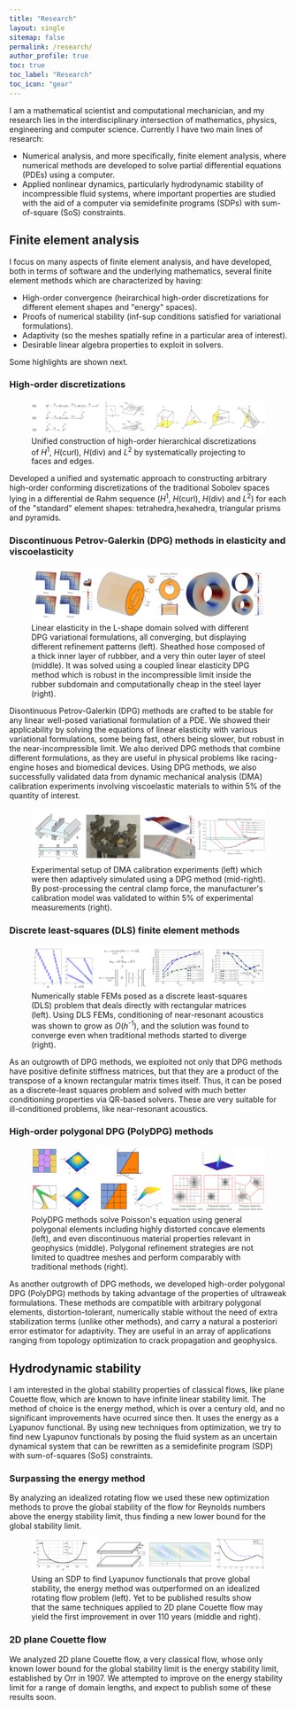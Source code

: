 ```yaml
---
title: "Research"
layout: single
sitemap: false
permalink: /research/
author_profile: true
toc: true
toc_label: "Research"
toc_icon: "gear"
---
```


I am a mathematical scientist and computational mechanician, and my research lies in the interdisciplinary intersection of mathematics, physics, engineering and computer science.
Currently I have two main lines of research:
- Numerical analysis, and more specifically, finite element analysis, where numerical methods are developed to solve partial differential equations (PDEs) using a computer.
- Applied nonlinear dynamics, particularly hydrodynamic stability of incompressible fluid systems, where important properties are studied with the aid of a computer via semidefinite programs (SDPs) with sum-of-square (SoS) constraints. 

## Finite element analysis

<!-- Various PDEs arising from different physical phenomena may be solved numerically with a computer via finite element methods, where the domain is broken into a mesh of elements of different shapes. 
For these methods to be effective, they must be proved to converge, so that the numerical solution obtained by the computer is shown to approach the exact solution of the PDE as the mesh is refined. 
High-order discretizations of the mesh are valuable in many applications, as are spatial refinements of the domain, especially when they occur adaptively around a particular area of interest. -->

I focus on many aspects of finite element analysis, and have developed, both in terms of software and the underlying mathematics, several finite element methods which are characterized by having:
- High-order convergence (heirarchical high-order discretizations for different element shapes and "energy" spaces).
- Proofs of numerical stability (inf-sup conditions satisfied for variational formulations).
- Adaptivity (so the meshes spatially refine in a particular area of interest).
- Desirable linear algebra properties to exploit in solvers.

Some highlights are shown next.

### High-order discretizations

<figure>
  <img src="/assets/images/ResearchShapeFunctions.png" alt="">
  <figcaption>Unified construction of high-order hierarchical discretizations of <em>H</em><sup>1</sup>, <em>H</em>(curl), <em>H</em>(div) and <em>L</em><sup>2</sup> by systematically projecting to faces and edges. </figcaption>
</figure>
Developed a unified and systematic approach to constructing arbitrary high-order conforming discretizations of the traditional Sobolev spaces lying in a differential de Rahm sequence (<em>H</em><sup>1</sup>, <em>H</em>(curl), <em>H</em>(div) and <em>L</em><sup>2</sup>) for each of the "standard" element shapes: tetrahedra,hexahedra, triangular prisms and pyramids.

### Discontinuous Petrov-Galerkin (DPG) methods in elasticity and viscoelasticity

<figure>
  <img src="/assets/images/ResearchElasticity.png" alt="">
  <figcaption>Linear elasticity in the L-shape domain solved with different DPG variational formulations, all converging, but displaying different refinement patterns (left). Sheathed hose composed of a thick inner layer of rubbber, and a very thin outer layer of steel (middle). It was solved using a coupled linear elasticity DPG method which is robust in the incompressible limit inside the rubber subdomain and computationally cheap in the steel layer (right). </figcaption>
</figure>

Disontinuous Petrov-Galerkin (DPG) methods are crafted to be stable for any linear well-posed variational formulation of a PDE.
We showed their applicability by solving the equations of linear elasticity with various variational formulations, some being fast, others being slower, but robust in the near-incompressible limit.
We also derived DPG methods that combine different formulations, as they are useful in physical problems like racing-engine hoses and biomedical devices.
Using DPG methods, we also successfully validated data from dynamic mechanical analysis (DMA) calibration experiments involving viscoelastic materials to within 5% of the quantity of interest.

<figure>
  <img src="/assets/images/ResearchDMAViscoelasticity.png" alt="">
  <figcaption>Experimental setup of DMA calibration experiments (left) which were then adaptively simulated using a DPG method (mid-right). By post-processing the central clamp force, the manufacturer's calibration model was validated to within 5% of experimental measurements (right). </figcaption>
</figure>

### Discrete least-squares (DLS) finite element methods

<figure>
  <img src="/assets/images/ResearchDLS.png" alt="">
  <figcaption>Numerically stable FEMs posed as a discrete least-squares (DLS) problem that deals directly with rectangular matrices (left). Using DLS FEMs, conditioning of near-resonant acoustics was shown to grow as <em>O</em>(<em>h</em><sup>-1</sup>), and the solution was found to converge even when traditional methods started to diverge (right). </figcaption>
</figure>

As an outgrowth of DPG methods, we exploited not only that DPG methods have positive definite stiffness matrices, but that they are a product of the transpose of a known rectangular matrix times itself.
Thus, it can be posed as a discrete-least squares problem and solved with much better conditioning properties via QR-based solvers.
These are very suitable for ill-conditioned problems, like near-resonant acoustics.

### High-order polygonal DPG (PolyDPG) methods

<figure>
  <img src="/assets/images/ResearchPolyDPG.png" alt="">
  <figcaption>PolyDPG methods solve Poisson's equation using general polygonal elements including highly distorted concave elements (left), and even discontinuous material properties relevant in geophysics (middle). Polygonal refinement strategies are not limited to quadtree meshes and perform comparably with traditional methods (right). </figcaption>
</figure>

As another outgrowth of DPG methods, we developed high-order polygonal DPG (PolyDPG) methods by taking advantage of the properties of ultraweak formulations.
These methods are compatible with arbitrary polygonal elements, distortion-tolerant, numerically stable without the need of extra stabilization terms (unlike other methods), and carry a natural a posteriori error estimator for adaptivity.
They are useful in an array of applications ranging from topology optimization to crack propagation and geophysics.

## Hydrodynamic stability

I am interested in the global stability properties of classical flows, like plane Couette flow, which are known to have infinite linear stability limit.
The method of choice is the energy method, which is over a century old, and no significant improvements have ocurred since then.
It uses the energy as a Lyapunov functional.
By using new techniques from optimization, we try to find new Lyapunov functionals by posing the fluid system as an uncertain dynamical system that can be rewritten as a semidefinite program (SDP) with sum-of-squares (SoS) constraints.

### Surpassing the energy method

By analyzing an idealized rotating flow we used these new optimization methods to prove the global stability of the flow for Reynolds numbers above the energy stability limit, thus finding a new lower bound for the global stability limit.


<figure>
  <img src="/assets/images/ResearchGlobalStability.png" alt="">
  <figcaption>Using an SDP to find Lyapunov functionals that prove global stability, the energy method was outperformed on an idealized rotating flow problem (left). Yet to be published results show that the same techniques applied to 2D plane Couette flow may yield the first improvement in over 110 years (middle and right). </figcaption>
</figure>

### 2D plane Couette flow

We analyzed 2D plane Couette flow, a very classical flow, whose only known lower bound for the global stability limit is the energy stability limit, established by Orr in 1907.
We attempted to improve on the energy stability limit for a range of domain lengths, and expect to publish some of these results soon.